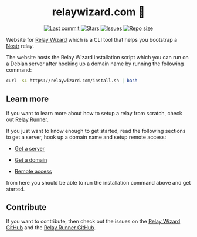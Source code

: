 <div align="center"><p>
    <h1>relaywizard.com 🧙</h1>
    <a href="https://github.com/nodetec/relaywizard.com/pulse">
      <img alt="Last commit" src="https://img.shields.io/github/last-commit/nodetec/relaywizard.com?style=for-the-badge&logo=starship&color=8bd5ca&logoColor=D9E0EE&labelColor=302D41"/>
    </a>
    <a href="https://github.com/nodetec/relaywizard.com/stargazers">
      <img alt="Stars" src="https://img.shields.io/github/stars/nodetec/relaywizard.com?style=for-the-badge&logo=starship&color=c69ff5&logoColor=D9E0EE&labelColor=302D41" />
    </a>
    <a href="https://github.com/nodetec/relaywizard.com/issues">
      <img alt="Issues" src="https://img.shields.io/github/issues/nodetec/relaywizard.com?style=for-the-badge&logo=bilibili&color=F5E0DC&logoColor=D9E0EE&labelColor=302D41" />
    </a>
    <a href="https://github.com/nodetec/relaywizard.com">
      <img alt="Repo size" src="https://img.shields.io/github/repo-size/nodetec/relaywizard.com?color=%23DDB6F2&label=SIZE&logo=codesandbox&style=for-the-badge&logoColor=D9E0EE&labelColor=302D41" />
    </a>
</div>

Website for [Relay Wizard](https://relaywizard.com/ "Relay Wizard") which is a CLI tool that helps you bootstrap a [Nostr](https://nostr.com/ "Nostr") relay.

The website hosts the Relay Wizard installation script which you can run on a Debian server after hooking up a domain name by running the following command:

```bash
curl -sL https://relaywizard.com/install.sh | bash
```

## Learn more

If you want to learn more about how to setup a relay from scratch, check out [Relay Runner](https://relayrunner.org "Relay Runner").

If you just want to know enough to get started, read the following sections to get a server, hook up a domain name and setup remote access:

- [Get a server](https://relayrunner.org/server/get-a-server "Get a server")

- [Get a domain](https://relayrunner.org/server/domain-name "Get a domain")

- [Remote access](https://relayrunner.org/server/remote-access "Remote access")

from here you should be able to run the installation command above and get started.

## Contribute

If you want to contribute, then check out the issues on the [Relay Wizard GitHub](https://github.com/nodetec/relaywizard "Relay Wizard GitHub") and the [Relay Runner GitHub](https://github.com/nodetec/relayrunner "Relay Runner GitHub").
